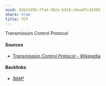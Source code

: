 ```yaml
---
uuid: d2b22d56-7fad-402e-b818-cbead7cd3309
share: true
title: TCP
---
```

Transmission Control Protocol

#### Sources

* [Transmission Control Protocol - Wikipedia](https://en.wikipedia.org/wiki/Transmission_Control_Protocol)

#### Backlinks

* [IMAP](/b8182dcd-3c59-4c08-82fb-a5a162408c87)